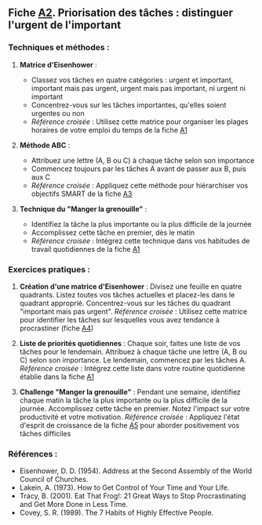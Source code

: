 ## Fiche [A2](<4.1.2. Priorit taches.md>). Priorisation des tâches : distinguer l'urgent de l'important

### Techniques et méthodes :

1. **Matrice d'Eisenhower** :
   - Classez vos tâches en quatre catégories : urgent et important, important mais pas urgent, urgent mais pas important, ni urgent ni important
   - Concentrez-vous sur les tâches importantes, qu'elles soient urgentes ou non
   - *Référence croisée* : Utilisez cette matrice pour organiser les plages horaires de votre emploi du temps de la fiche [A1](<4.1.1. Planif emploi tps habits.md>)

2. **Méthode ABC** :
   - Attribuez une lettre (A, B ou C) à chaque tâche selon son importance
   - Commencez toujours par les tâches A avant de passer aux B, puis aux C
   - *Référence croisée* : Appliquez cette méthode pour hiérarchiser vos objectifs SMART de la fiche [A3](<4.1.3. Obj SMART.md>)

3. **Technique du "Manger la grenouille"** :
   - Identifiez la tâche la plus importante ou la plus difficile de la journée
   - Accomplissez cette tâche en premier, dès le matin
   - *Référence croisée* : Intégrez cette technique dans vos habitudes de travail quotidiennes de la fiche [A1](<4.1.1. Planif emploi tps habits.md>)

### Exercices pratiques :

1. **Création d'une matrice d'Eisenhower** :
   Divisez une feuille en quatre quadrants. Listez toutes vos tâches actuelles et placez-les dans le quadrant approprié. Concentrez-vous sur les tâches du quadrant "important mais pas urgent".
   *Référence croisée* : Utilisez cette matrice pour identifier les tâches sur lesquelles vous avez tendance à procrastiner (fiche [A4](<4.1.4. Gerer procrast.md>))

2. **Liste de priorités quotidiennes** :
   Chaque soir, faites une liste de vos tâches pour le lendemain. Attribuez à chaque tâche une lettre (A, B ou C) selon son importance. Le lendemain, commencez par les tâches A.
   *Référence croisée* : Intégrez cette liste dans votre routine quotidienne établie dans la fiche [A1](<4.1.1. Planif emploi tps habits.md>)

3. **Challenge "Manger la grenouille"** :
   Pendant une semaine, identifiez chaque matin la tâche la plus importante ou la plus difficile de la journée. Accomplissez cette tâche en premier. Notez l'impact sur votre productivité et votre motivation.
   *Référence croisée* : Appliquez l'état d'esprit de croissance de la fiche [A5](<4.1.5. Etat esprit croiss.md>) pour aborder positivement vos tâches difficiles

### Références :

- Eisenhower, D. D. (1954). Address at the Second Assembly of the World Council of Churches.
- Lakein, A. (1973). How to Get Control of Your Time and Your Life.
- Tracy, B. (2001). Eat That Frog!: 21 Great Ways to Stop Procrastinating and Get More Done in Less Time.
- Covey, S. R. (1989). The 7 Habits of Highly Effective People.
